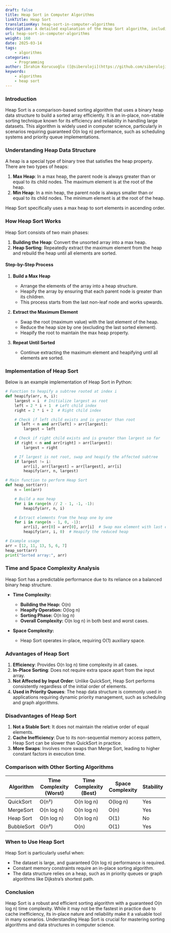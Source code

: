 ```yaml
---
draft: false
title: Heap Sort in Computer Algorithms
linkTitle: Heap Sort
translationKey: heap-sort-in-computer-algorithms
description: A detailed explanation of the Heap Sort algorithm, including its working process, time complexity, and implementation in computer algorithms.
url: heap-sort-in-computer-algorithms
weight: 160
date: 2025-03-14
tags:
    - algorithms
categories:
    - Programming
author: İbrahim Korucuoğlu ([@siberoloji](https://github.com/siberoloji))
keywords:
    - algorithms
    - heap sort
---
```

### Introduction

Heap Sort is a comparison-based sorting algorithm that uses a binary heap data structure to build a sorted array efficiently. It is an in-place, non-stable sorting technique known for its efficiency and reliability in handling large datasets. This algorithm is widely used in computer science, particularly in scenarios requiring guaranteed O(n log n) performance, such as scheduling systems and priority queue implementations.

### Understanding Heap Data Structure

A heap is a special type of binary tree that satisfies the heap property. There are two types of heaps:

1. **Max Heap**: In a max heap, the parent node is always greater than or equal to its child nodes. The maximum element is at the root of the heap.
2. **Min Heap**: In a min heap, the parent node is always smaller than or equal to its child nodes. The minimum element is at the root of the heap.

Heap Sort specifically uses a max heap to sort elements in ascending order.

### How Heap Sort Works

Heap Sort consists of two main phases:

1. **Building the Heap**: Convert the unsorted array into a max heap.
2. **Heap Sorting**: Repeatedly extract the maximum element from the heap and rebuild the heap until all elements are sorted.

#### Step-by-Step Process

1. **Build a Max Heap**
   - Arrange the elements of the array into a heap structure.
   - Heapify the array by ensuring that each parent node is greater than its children.
   - This process starts from the last non-leaf node and works upwards.

2. **Extract the Maximum Element**
   - Swap the root (maximum value) with the last element of the heap.
   - Reduce the heap size by one (excluding the last sorted element).
   - Heapify the root to maintain the max heap property.

3. **Repeat Until Sorted**
   - Continue extracting the maximum element and heapifying until all elements are sorted.

### Implementation of Heap Sort

Below is an example implementation of Heap Sort in Python:

```python
# Function to heapify a subtree rooted at index i
def heapify(arr, n, i):
    largest = i  # Initialize largest as root
    left = 2 * i + 1  # Left child index
    right = 2 * i + 2  # Right child index

    # Check if left child exists and is greater than root
    if left < n and arr[left] > arr[largest]:
        largest = left

    # Check if right child exists and is greater than largest so far
    if right < n and arr[right] > arr[largest]:
        largest = right

    # If largest is not root, swap and heapify the affected subtree
    if largest != i:
        arr[i], arr[largest] = arr[largest], arr[i]
        heapify(arr, n, largest)

# Main function to perform Heap Sort
def heap_sort(arr):
    n = len(arr)

    # Build a max heap
    for i in range(n // 2 - 1, -1, -1):
        heapify(arr, n, i)

    # Extract elements from the heap one by one
    for i in range(n - 1, 0, -1):
        arr[i], arr[0] = arr[0], arr[i]  # Swap max element with last element
        heapify(arr, i, 0)  # Heapify the reduced heap

# Example usage
arr = [12, 11, 13, 5, 6, 7]
heap_sort(arr)
print("Sorted array:", arr)
```

### Time and Space Complexity Analysis

Heap Sort has a predictable performance due to its reliance on a balanced binary heap structure.

- **Time Complexity:**
  - **Building the Heap:** O(n)
  - **Heapify Operation:** O(log n)
  - **Sorting Phase:** O(n log n)
  - **Overall Complexity:** O(n log n) in both best and worst cases.

- **Space Complexity:**
  - Heap Sort operates in-place, requiring O(1) auxiliary space.

### Advantages of Heap Sort

1. **Efficiency**: Provides O(n log n) time complexity in all cases.
2. **In-Place Sorting**: Does not require extra space apart from the input array.
3. **Not Affected by Input Order**: Unlike QuickSort, Heap Sort performs consistently regardless of the initial order of elements.
4. **Used in Priority Queues**: The heap data structure is commonly used in applications requiring dynamic priority management, such as scheduling and graph algorithms.

### Disadvantages of Heap Sort

1. **Not a Stable Sort**: It does not maintain the relative order of equal elements.
2. **Cache Inefficiency**: Due to its non-sequential memory access pattern, Heap Sort can be slower than QuickSort in practice.
3. **More Swaps**: Involves more swaps than Merge Sort, leading to higher constant factors in execution time.

### Comparison with Other Sorting Algorithms

| Algorithm   | Time Complexity (Worst) | Time Complexity (Best) | Space Complexity | Stability |
|------------|------------------------|------------------------|------------------|-----------|
| QuickSort  | O(n²)                   | O(n log n)             | O(log n)         | Yes       |
| MergeSort  | O(n log n)               | O(n log n)             | O(n)             | Yes       |
| Heap Sort  | O(n log n)               | O(n log n)             | O(1)             | No        |
| BubbleSort | O(n²)                   | O(n)                   | O(1)             | Yes       |

### When to Use Heap Sort

Heap Sort is particularly useful when:

- The dataset is large, and guaranteed O(n log n) performance is required.
- Constant memory constraints require an in-place sorting algorithm.
- The data structure relies on a heap, such as in priority queues or graph algorithms like Dijkstra’s shortest path.

### Conclusion

Heap Sort is a robust and efficient sorting algorithm with a guaranteed O(n log n) time complexity. While it may not be the fastest in practice due to cache inefficiency, its in-place nature and reliability make it a valuable tool in many scenarios. Understanding Heap Sort is crucial for mastering sorting algorithms and data structures in computer science.
